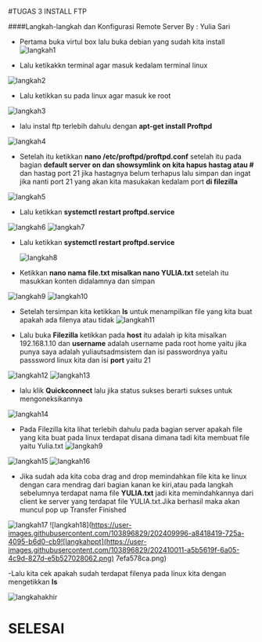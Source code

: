 #TUGAS 3 INSTALL FTP


####Langkah-langkah dan Konfigurasi Remote Server
By : Yulia Sari

- Pertama buka virtul box lalu buka debian yang sudah kita install
![langkah1](https://user-images.githubusercontent.com/103896829/202408894-86638ff1-16a4-47b6-963f-7ab81333fd1d.png)


- Lalu ketikakkn terminal agar masuk kedalam terminal linux

![langkah2](https://user-images.githubusercontent.com/103896829/202408933-eb5e3e49-63ad-4400-9074-fe45fe46188a.png)



- Lalu ketikkan su pada linux agar masuk ke root

![langkah3](https://user-images.githubusercontent.com/103896829/202409013-66afd231-e3bb-4d46-ac92-40c5c4995ff0.png)

- lalu instal ftp terlebih dahulu dengan **apt-get install Proftpd**

 ![langkah4](https://user-images.githubusercontent.com/103896829/202409044-768d5b7b-670c-4ec4-9021-8d4aaf650253.png)



-  Setelah itu ketikkan **nano /etc/proftpd/proftpd.conf** setelah itu pada bagian **default server on dan showsymlink on kita hapus hastag atau #** dan hastag port 21 jika hastagnya belum terhapus lalu simpan dan ingat jika nanti port 21 yang akan kita masukakan kedalam port **di filezilla**


![langkah5](https://user-images.githubusercontent.com/103896829/202409088-716c7ffc-0f09-4f34-9857-2b455ca19104.png)



- Lalu ketikkan **systemctl restart proftpd.service**


![langkah6](https://user-images.githubusercontent.com/103896829/202409141-120c31dc-ea24-49a8-9e00-59453b4d8af9.png)
![langkah7](https://user-images.githubusercontent.com/103896829/202409151-e500749b-f190-4243-bf5b-9071b814c0bd.png)


- Lalu ketikkan **systemctl restart proftpd.service**

  ![langkah8](https://user-images.githubusercontent.com/103896829/202409198-f5b20256-5328-45e3-b552-d3212f63b355.png)




- Ketikkan **nano nama file.txt misalkan nano YULIA.txt**
setelah itu masukkan konten didalamnya dan simpan


![langkah9](https://user-images.githubusercontent.com/103896829/202409244-8f68df84-c592-493c-b50d-b91f4e4bbd86.png)
![langkah10](https://user-images.githubusercontent.com/103896829/202409250-a4224426-38f1-41db-812f-b596f28a2db5.png)

- Setelah tersimpan kita ketikkan **ls** untuk menampilkan file yang kita buat apakah ada filenya atau tidak
![langkah11](https://user-images.githubusercontent.com/103896829/202409292-11b944ee-de8d-4e62-9147-e8edbd261504.png)


- Lalu buka **Filezilla** ketikkan pada **host** itu adalah ip kita misalkan 192.168.1.10 dan **username** adalah username pada root home yaitu jika punya saya adalah yuliautsadmsistem dan isi passwordnya yaitu passsword linux kita dan isi **port** yaitu 21

![langkah12](https://user-images.githubusercontent.com/103896829/202409436-12452d81-ad00-4947-ae46-be0bdb5134cc.png)
![langkah13](https://user-images.githubusercontent.com/103896829/202409442-e94ca53e-bfae-4320-9236-13e52d5f3e37.png)


- lalu klik **Quickconnect** lalu jika status sukses berarti sukses untuk mengoneksikannya

![langkah14](https://user-images.githubusercontent.com/103896829/202409628-392c23ca-88ea-4622-81d5-1242111c2946.png)

- Pada Filezilla kita lihat terlebih dahulu pada bagian server apakah file yang kita buat pada linux terdapat disana dimana tadi kita membuat file yaitu Yulia.txt
![langkah9](https://user-images.githubusercontent.com/103896829/202409826-1afea327-a7fa-457f-86cb-12b947c1af40.png)

![langkah15](https://user-images.githubusercontent.com/103896829/202409903-79100ecd-5319-4047-94d4-90b6f8816c57.png)
![langkah16](https://user-images.githubusercontent.com/103896829/202409912-5c2c6562-6c9b-4fa8-bb44-caf37d6f1673.png)


- Jika sudah ada kita coba drag and drop memindahkan file kita ke linux dengan cara mendrag dari bagian kanan ke kiri,atau pada langkah sebelumnya terdapat nama file **YULIA.txt** jadi kita memindahkannya dari client ke  server yang terdapat file YULIA.txt.Jika berhasil maka akan muncul pop up Transfer Finished

![langkah17](https://user-images.githubusercontent.com/103896829/202409987-444944b3-1b14-4b63-9740-b8d61372491d.png)
![langkah18](https://user-images.githubusercontent.com/103896829/202409996-a8418419-725a-4095-b6d0-cb9![langkahppt](https://user-images.githubusercontent.com/103896829/202410011-a5b5619f-6a05-4c9d-827d-e5b527028062.png)
7efa578ca.png)

-Lalu kita cek apakah sudah terdapat filenya pada linux kita dengan mengetikkan **ls**


![langkahakhir](https://user-images.githubusercontent.com/103896829/202410054-aaf6f858-a400-4e11-95c5-54376d8b618f.png)


# SELESAI
